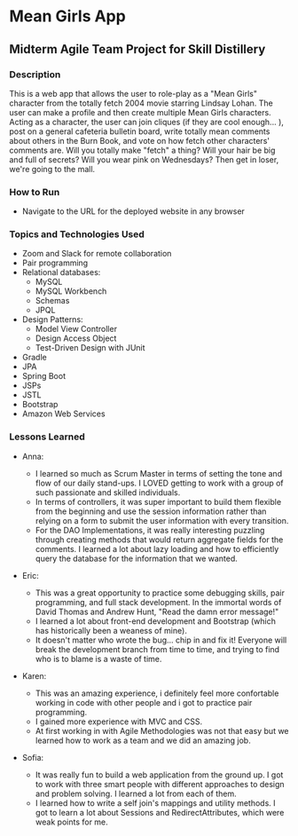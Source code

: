 # Mean Girls App

## Midterm Agile Team Project for Skill Distillery

### Description
This is a web app that allows the user to role-play as a "Mean Girls" character from the totally fetch 2004 movie starring Lindsay Lohan. The user can make a profile and then create multiple Mean Girls characters. Acting as a character, the user can join cliques (if they are cool enough... ), post on a general cafeteria bulletin board, write totally mean comments about others in the Burn Book, and vote on how fetch other characters' comments are. Will you totally make "fetch" a thing? Will your hair be big and full of secrets? Will you wear pink on Wednesdays? Then get in loser, we're going to the mall.

### How to Run
- Navigate to the URL for the deployed website in any browser

### Topics and Technologies Used
- Zoom and Slack for remote collaboration
- Pair programming
- Relational databases:
  * MySQL
  * MySQL Workbench
  * Schemas
  * JPQL
- Design Patterns:
  * Model View Controller
  * Design Access Object
  * Test-Driven Design with JUnit
- Gradle
- JPA
- Spring Boot
- JSPs
- JSTL
- Bootstrap
- Amazon Web Services

### Lessons Learned
- Anna:
  * I learned so much as Scrum Master in terms of setting the tone and flow of our daily stand-ups. I LOVED getting to work with a group of such passionate and skilled individuals.
  * In terms of controllers, it was super important to build them flexible from the beginning and use the session information rather than relying on a form to submit the user information with every transition.
  * For the DAO Implementations, it was really interesting puzzling through creating methods that would return aggregate fields for the comments. I learned a lot about lazy loading and how to efficiently query the database for the information that we wanted.

- Eric:
  * This was a great opportunity to practice some debugging skills, pair programming, and full stack development. In the immortal words of David Thomas and Andrew Hunt, "Read the damn error message!"
  * I learned a lot about front-end development and Bootstrap (which has historically been a weaness of mine).
  * It doesn't matter who wrote the bug... chip in and fix it! Everyone will break the development branch from time to time, and trying to find who is to blame is a waste of time.

- Karen:
  * This was an amazing experience, i definitely feel more confortable working in code with other people and i got to practice pair programming.  
  * I gained more experience with MVC and CSS.
  * At first working in with Agile Methodologies was not that easy but we learned how to work as a team and we did an amazing job.


- Sofia:
  * It was really fun to build a web application from the ground up.  I got to work with three smart people with different approaches to design and problem solving.  I learned a lot from each of them.
  * I learned how to write a self join's mappings and utility methods. I got to learn a lot about Sessions and RedirectAttributes, which were weak points for me.
